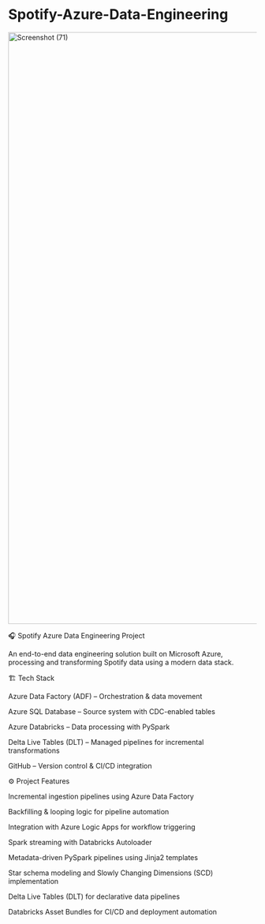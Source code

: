 # Spotify-Azure-Data-Engineering
<img width="1920" height="1200" alt="Screenshot (71)" src="https://github.com/user-attachments/assets/d344e357-dd69-4ef5-84d0-ab4fb9686d1f" />

🎧 Spotify Azure Data Engineering Project

An end-to-end data engineering solution built on Microsoft Azure, processing and transforming Spotify data using a modern data stack.

🏗️ Tech Stack

Azure Data Factory (ADF) – Orchestration & data movement

Azure SQL Database – Source system with CDC-enabled tables

Azure Databricks – Data processing with PySpark

Delta Live Tables (DLT) – Managed pipelines for incremental transformations

GitHub – Version control & CI/CD integration

⚙️ Project Features

Incremental ingestion pipelines using Azure Data Factory

Backfilling & looping logic for pipeline automation

Integration with Azure Logic Apps for workflow triggering

Spark streaming with Databricks Autoloader

Metadata-driven PySpark pipelines using Jinja2 templates

Star schema modeling and Slowly Changing Dimensions (SCD) implementation

Delta Live Tables (DLT) for declarative data pipelines

Databricks Asset Bundles for CI/CD and deployment automation
